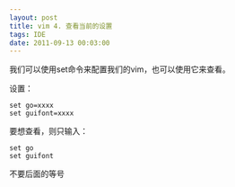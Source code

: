 ```yaml
---
layout: post
title: vim 4. 查看当前的设置
tags: IDE
date: 2011-09-13 00:03:00
---
```


我们可以使用set命令来配置我们的vim，也可以使用它来查看。

设置：

```
set go=xxxx
set guifont=xxxx
```

要想查看，则只输入：

```
set go
set guifont
```

不要后面的等号

